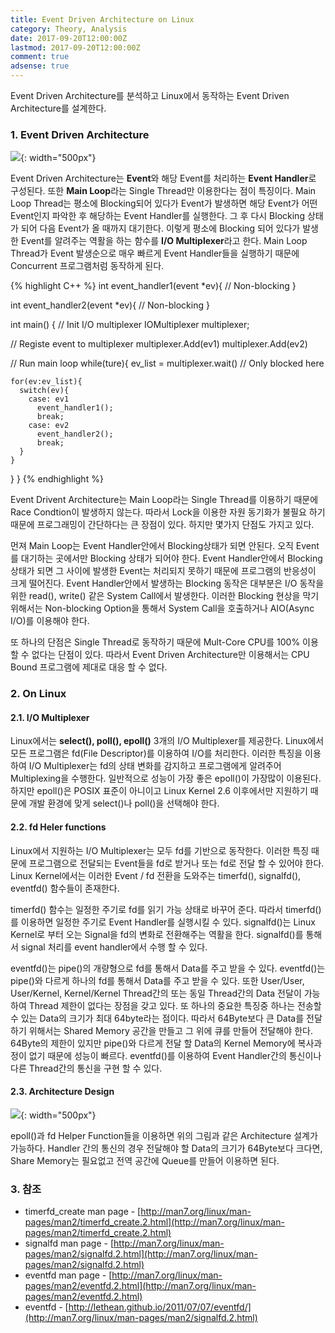 ```yaml
---
title: Event Driven Architecture on Linux
category: Theory, Analysis
date: 2017-09-20T12:00:00Z
lastmod: 2017-09-20T12:00:00Z
comment: true
adsense: true
---
```


Event Driven Architecture를 분석하고 Linux에서 동작하는 Event Driven Architecture를 설계한다.

### 1. Event Driven Architecture

![]({{site.baseurl}}/images/theory_analysis/Event_Driven_Architecture_on_Linux/Event_Driven_Architecture.PNG){: width="500px"}

Event Driven Architecture는 **Event**와 해당 Event를 처리하는 **Event Handler**로 구성된다. 또한 **Main Loop**라는 Single Thread만 이용한다는 점이 특징이다. Main Loop Thread는 평소에 Blocking되어 있다가 Event가 발생하면 해당 Event가 어떤 Event인지 파악한 후 해당하는 Event Handler를 실행한다. 그 후 다시 Blocking 상태가 되어 다음 Event가 올 때까지 대기한다. 이렇게 평소에 Blocking 되어 있다가 발생한 Event를 알려주는 역활을 하는 함수를 **I/O Multiplexer**라고 한다. Main Loop Thread가 Event 발생순으로 매우 빠르게 Event Handler들을 실행하기 때문에 Concurrent 프로그램처럼 동작하게 된다.

{% highlight C++ %}
int event_handler1(event *ev){
  // Non-blocking
}

int event_handler2(event *ev){
  // Non-blocking
}

int main()
{
  // Init I/O multiplexer
  IOMultiplexer multiplexer;

  // Registe event to multiplexer
  multiplexer.Add(ev1)
  multiplexer.Add(ev2)

  // Run main loop
  while(ture){
    ev_list = multiplexer.wait() // Only blocked here

    for(ev:ev_list){
      switch(ev){
        case: ev1
          event_handler1();
          break;
        case: ev2
          event_handler2();
          break;    
      }
    }
  }
}
{% endhighlight %}

Event Drivent Architecture는 Main Loop라는 Single Thread를 이용하기 때문에 Race Condtion이 발생하지 않는다. 따라서 Lock을 이용한 자원 동기화가 불필요 하기 때문에 프로그래밍이 간단하다는 큰 장점이 있다. 하지만 몇가지 단점도 가지고 있다.

먼져 Main Loop는 Event Handler안에서 Blocking상태가 되면 안된다. 오직 Event를 대기하는 곳에서만 Blocking 상태가 되어야 한다. Event Handler안에서 Blocking 상태가 되면 그 사이에 발생한 Event는 처리되지 못하기 때문에 프로그램의 반응성이 크게 떨어진다. Event Handler안에서 발생하는 Blocking 동작은 대부분은 I/O 동작을 위한 read(), write() 같은 System Call에서 발생한다. 이러한 Blocking 현상을 막기 위해서는 Non-blocking Option을 통해서 System Call을 호출하거나 AIO(Async I/O)를 이용해야 한다.

또 하나의 단점은 Single Thread로 동작하기 때문에 Mult-Core CPU를 100% 이용할 수 없다는 단점이 있다. 따라서 Event Driven Architecture만 이용해서는 CPU Bound 프로그램에 제대로 대응 할 수 없다.

### 2. On Linux

#### 2.1. I/O Multiplexer

Linux에서는 **select(), poll(), epoll()** 3개의 I/O Multiplexer를 제공한다. Linux에서 모든 프로그램은 fd(File Descriptor)를 이용하여 I/O를 처리한다. 이러한 특징을 이용하여 I/O Multiplexer는 fd의 상태 변화를 감지하고 프로그램에게 알려주어 Multiplexing을 수행한다. 일반적으로 성능이 가장 좋은 epoll()이 가장많이 이용된다. 하지만 epoll()은 POSIX 표준이 아니이고 Linux Kernel 2.6 이후에서만 지원하기 때문에 개발 환경에 맞게 select()나 poll()을 선택해야 한다.

#### 2.2. fd Heler functions

Linux에서 지원하는 I/O Multiplexer는 모두 fd를 기반으로 동작한다. 이러한 특징 때문에 프로그램으로 전달되는 Event들을 fd로 받거나 또는 fd로 전달 할 수 있어야 한다. Linux Kernel에서는 이러한 Event / fd 전환을 도와주는 timerfd(), signalfd(), eventfd() 함수들이 존재한다.

timerfd() 함수는 일정한 주기로 fd를 읽기 가능 상태로 바꾸어 준다. 따라서 timerfd()를 이용하면 일정한 주기로 Event Handler를 실행시킬 수 있다. signalfd()는 Linux Kernel로 부터 오는 Signal을 fd의 변화로 전환해주는 역활을 한다. signalfd()를 통해서 signal 처리를 event handler에서 수행 할 수 있다.

eventfd()는 pipe()의 개량형으로 fd를 통해서 Data를 주고 받을 수 있다. eventfd()는 pipe()와 다르게 하나의 fd를 통해서 Data를 주고 받을 수 있다. 또한 User/User, User/Kernel, Kernel/Kernel Thread간의 또는 동일 Thread간의 Data 전달이 가능하여 Thread 제한이 없다는 장점을 갖고 있다. 또 하나의 중요한 특징중 하나는 전송할 수 있는 Data의 크기가 최대 64byte라는 점이다. 따라서 64Byte보다 큰 Data를 전달하기 위해서는 Shared Memory 공간을 만들고 그 위에 큐를 만들어 전달해야 한다. 64Byte의 제한이 있지만 pipe()와 다르게 전달 할 Data의 Kernel Memory에 복사과정이 없기 때문에 성능이 빠르다. eventfd()를 이용하여 Event Handler간의 통신이나 다른 Thread간의 통신을 구현 할 수 있다.

#### 2.3. Architecture Design

![]({{site.baseurl}}/images/theory_analysis/Event_Driven_Architecture_on_Linux/Event_Driven_Architecture_on_Linux.PNG){: width="500px"}

epoll()과 fd Helper Function들을 이용하면 위의 그림과 같은 Architecture 설계가 가능하다. Handler 간의 통신의 경우 전달해야 할 Data의 크기가 64Byte보다 크다면, Share Memory는 필요없고 전역 공간에 Queue를 만들어 이용하면 된다.

### 3. 참조
* timerfd_create man page - [http://man7.org/linux/man-pages/man2/timerfd_create.2.html](http://man7.org/linux/man-pages/man2/timerfd_create.2.html)
* signalfd man page - [http://man7.org/linux/man-pages/man2/signalfd.2.html](http://man7.org/linux/man-pages/man2/signalfd.2.html)
* eventfd man page - [http://man7.org/linux/man-pages/man2/eventfd.2.html](http://man7.org/linux/man-pages/man2/eventfd.2.html)
* eventfd - [http://lethean.github.io/2011/07/07/eventfd/](http://man7.org/linux/man-pages/man2/signalfd.2.html)
